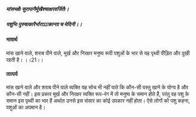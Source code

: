 ##### मांसभक्षैः सुरापानैर्मूखैश्चाक्षरवर्जितैः।
##### पशुभिः पुरुषाकारैर्भाराऽऽक्रान्ता च मेदिनी।।

#### भावार्थ

मांस खाने वाले, शराब पीने वाले, मूर्ख और निरक्षर मनुष्य रूपी पशुओं के भार से यह पृथ्वी पीड़ित और दुखी रहती है। ।।21।।

#### तात्पर्य

मांस खाने वाले और शराब पीने वाले व्यक्ति यह सोच भी नहीं पाते कि कौन-सी वस्तु खाने के योग्य है और कौन-सी नहीं। इस प्रकार मूर्ख और निरक्षर व्यक्ति रूप-रंग में तो मनुष्य के समान होते हैं, परंतु वह पशु के समान इस पृथ्वी का भार हैं अर्थात उनसे इस संसार का कोई उपकार नहीं होता। ऐसे लोगों को पशु कहना, पशुओं का अपमान है।